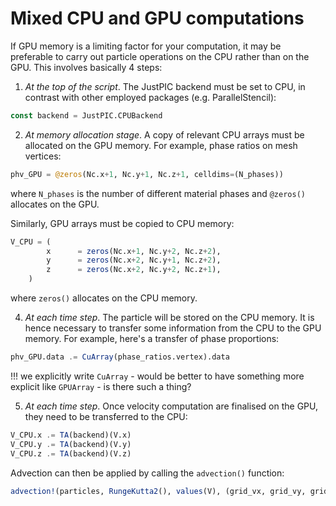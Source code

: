 # Mixed CPU and GPU computations

If GPU memory is a limiting factor for your computation, it may be preferable to carry out particle operations on the CPU rather than on the GPU.
This involves basically 4 steps:

1) *At the top of the script*. The JustPIC backend must be set to CPU, in contrast with other employed packages (e.g. ParallelStencil):
```julia
const backend = JustPIC.CPUBackend 
```

2) *At memory allocation stage*. A copy of relevant CPU arrays must be allocated on the GPU memory. For example, phase ratios on mesh vertices:
```julia
phv_GPU = @zeros(Nc.x+1, Nc.y+1, Nc.z+1, celldims=(N_phases))
```
where `N_phases` is the number of different material phases and `@zeros()` allocates on the GPU.

Similarly, GPU arrays must be copied to CPU memory:
```julia
V_CPU = (
        x      = zeros(Nc.x+1, Nc.y+2, Nc.z+2),
        y      = zeros(Nc.x+2, Nc.y+1, Nc.z+2),
        z      = zeros(Nc.x+2, Nc.y+2, Nc.z+1),
    )
```
where `zeros()` allocates on the CPU memory.

4) *At each time step*. The particle will be stored on the CPU memory. It is hence necessary to transfer some information from the CPU to the GPU memory. For example, here's a transfer of phase proportions:

```julia
phv_GPU.data .= CuArray(phase_ratios.vertex).data
```
!!! we explicitly write `CuArray` - would be better to have something more explicit like `GPUArray` - is there such a thing?

5) *At each time step*. Once velocity computation are finalised on the GPU, they need to be transferred to the CPU:

```julia
V_CPU.x .= TA(backend)(V.x)
V_CPU.y .= TA(backend)(V.y)
V_CPU.z .= TA(backend)(V.z)
```
Advection can then be applied by calling the `advection()` function:

```julia
advection!(particles, RungeKutta2(), values(V), (grid_vx, grid_vy, grid_vz), Δt)
```
